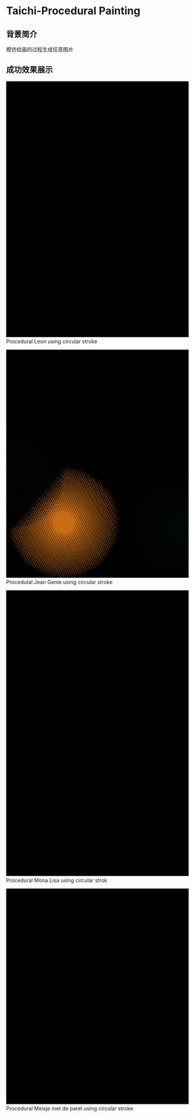 # Taichi-Procedural Painting

## 背景简介
模仿绘画的过程生成任意图片

## 成功效果展示


![Leon demo](./data/leon.gif) 
Procedural Leon using circular stroke

![jean Genie demo](./data/jean_genie.gif) 
Procedutal Jean Genie using circular stroke

![Mona Lisa demo](./data/Mona_Lisa.gif) 
Procedural Mona Lisa using circular strok

![Meisje met de parel demo](./data/Meisje_met_de_parel.gif) 
Procedural Meisje met de parel using circular stroke
